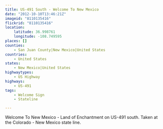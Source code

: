 ```yaml
---
title: US-491 South - Welcome To New Mexico
date: "2012-10-10T13:46:21Z"
imageid: "8110135416"
flickrid: "8110135416"
location:
    latitude: 36.998761
    longitude: -108.749595
places: []
counties:
    - San Juan County|New Mexico|United States
countries:
    - United States
states:
    - New Mexico|United States
highwaytypes:
    - US Highway
highways:
    - US-491
tags:
    - Welcome Sign
    - Stateline

---
```

Welcome To New Mexico - Land of Enchantment on US-491 south.  Taken at the Colorado - New Mexico state line.